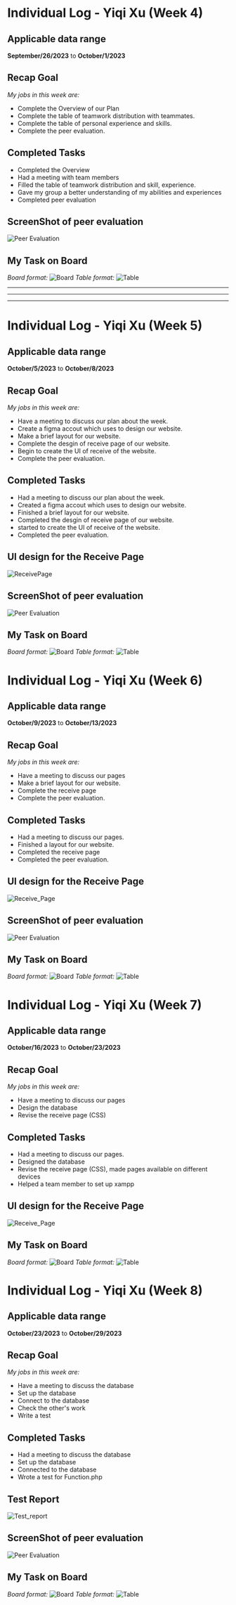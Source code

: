 # Individual Log - Yiqi Xu (Week 4)

## Applicable data range
**September/26/2023** to **October/1/2023**

## Recap Goal 
*My jobs in this week are:* 
* Complete the Overview of our Plan
* Complete the table of teamwork distribution with teammates. 
* Complete the table of personal experience and skills. 
* Complete the peer evaluation. 

## Completed Tasks 
* Completed the Overview
* Had a meeting with team members 
* Filled the table of teamwork distribution and skill, experience.
* Gave my group a better understanding of my abilities and experiences
* Completed peer evaluation 

## ScreenShot of peer evaluation
![Peer Evaluation](w4_img/PeerEval.png)

## My Task on Board
*Board format:*
![Board](w4_img/Board.png)
*Table format:*
![Table](w4_img/Table.png)

*** 
***
***

# Individual Log - Yiqi Xu (Week 5)

## Applicable data range
**October/5/2023** to **October/8/2023**

## Recap Goal 
*My jobs in this week are:* 
* Have a meeting to discuss our plan about the week.
* Create a figma accout which uses to design our website.
* Make a brief layout for our website.
* Complete the desgin of receive page of our website.  
* Begin to create the UI of receive of the website. 
* Complete the peer evaluation. 

## Completed Tasks 
* Had a meeting to discuss our plan about the week.
* Created a figma accout which uses to design our website.
* Finished a brief layout for our website.
* Completed the desgin of receive page of our website.  
* started to create the UI of receive of the website. 
* Completed the peer evaluation. 

## UI design for the Receive Page
![ReceivePage](w5_img/Receive_Page_Layout.png)

## ScreenShot of peer evaluation
![Peer Evaluation](w5_img/PeerEval.png)

## My Task on Board
*Board format:*
![Board](w5_img/Board.png)
*Table format:*
![Table](w5_img/Table.png)

# Individual Log - Yiqi Xu (Week 6)

## Applicable data range
**October/9/2023** to **October/13/2023**

## Recap Goal 
*My jobs in this week are:* 
* Have a meeting to discuss our pages
* Make a brief layout for our website.
* Complete the receive page  
* Complete the peer evaluation. 

## Completed Tasks 
* Had a meeting to discuss our pages.
* Finished a layout for our website.
* Completed the receive page  
* Completed the peer evaluation. 

## UI design for the Receive Page
![Receive_Page](w6_img/Receive_Page.png)

## ScreenShot of peer evaluation
![Peer Evaluation](w6_img/PeerEval.png)

## My Task on Board
*Board format:*
![Board](w6_img/Board.png)
*Table format:*
![Table](w6_img/Table.png)

# Individual Log - Yiqi Xu (Week 7)

## Applicable data range
**October/16/2023** to **October/23/2023**

## Recap Goal 
*My jobs in this week are:* 
* Have a meeting to discuss our pages
* Design the database
* Revise the receive page (CSS)

## Completed Tasks 
* Had a meeting to discuss our pages.
* Designed the database
* Revise the receive page (CSS), made pages available on different devices
* Helped a team member to set up xampp

## UI design for the Receive Page
![Receive_Page](w7_img/Receive_Page.png)

## My Task on Board
*Board format:*
![Board](w7_img/Board.png)
*Table format:*
![Table](w7_img/Table.png)


# Individual Log - Yiqi Xu (Week 8)

## Applicable data range
**October/23/2023** to **October/29/2023**

## Recap Goal 
*My jobs in this week are:* 
* Have a meeting to discuss the database
* Set up the database
* Connect to the database
* Check the other's work
* Write a test

## Completed Tasks 
* Had a meeting to discuss the database
* Set up the database
* Connected to the database
* Wrote a test for Function.php

## Test Report
![Test_report](w8_img/Test_Report.png)

## ScreenShot of peer evaluation
![Peer Evaluation](w6_img/PeerEval.png)

## My Task on Board
*Board format:*
![Board](w8_img/Board.png)
*Table format:*
![Table](w8_img/Table.png)